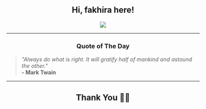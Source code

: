 <h2 align="center"> Hi, fakhira here!</h2>

<p align="center">
<a href="https://github.com/fakhiralkda" alt="github streak"><img src="https://dvst-streak.herokuapp.com/?user=fakhiralkda&theme=tokyonight&fire=DD472C"></a>
</p>

<hr>
<h3 align="center">Quote of The Day</h3>
<p align="center">
<blockquote>
<i>"Always do what is right. It will gratify half of mankind and astound the other."</i>
<br>
<b>- Mark Twain</b>
</blockquote>
</p>


<hr>
<h2 align="center">Thank You 🙏🏼</h2>
